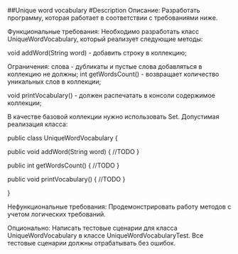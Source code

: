 ##Unique word vocabulary
#Description
Описание:
Разработать программу, которая работает в соответствии с требованиями ниже.

Функциональные требования:
Необходимо разработать класс UniqueWordVocabulary, который реализует следующие методы:

void addWord(String word) - добавить строку в коллекцию;

Ограничения: слова - дубликаты и пустые слова добавляться в коллекцию не должны;
int getWordsCount() - возвращает количество уникальных слов в коллекции;

void printVocabulary() - должен распечатать в консоли содержимое коллекции;

В качестве базовой коллекции нужно использовать Set. Допустимая реализация класса:

public class UniqueWordVocabulary {

  public void addWord(String word) {
    //TODO
  }

  public int getWordsCount() {
    //TODO
  }

  public void printVocabulary() {
    //TODO
  }

}

Нефункциональные требования:
Продемонстрировать работу методов с учетом логических требований.

Опционально: Написать тестовые сценарии для класса UniqueWordVocabulary в классе UniqueWordVocabularyTest.
Все тестовые сценарии должны отрабатывать без ошибок.